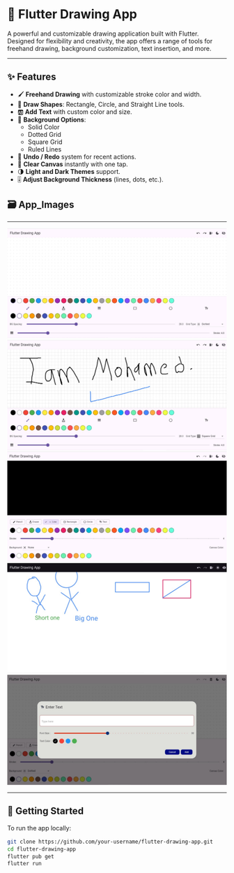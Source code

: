# 🎨 Flutter Drawing App

A powerful and customizable drawing application built with Flutter.  
Designed for flexibility and creativity, the app offers a range of tools for freehand drawing, background customization, text insertion, and more.

---

## ✨ Features

- 🖌️ **Freehand Drawing** with customizable stroke color and width.  
- 🧱 **Draw Shapes**: Rectangle, Circle, and Straight Line tools.  
- 🆎 **Add Text** with custom color and size.  
- 🎨 **Background Options**:
  - Solid Color
  - Dotted Grid
  - Square Grid
  - Ruled Lines  
- 🔄 **Undo / Redo** system for recent actions.  
- 🧹 **Clear Canvas** instantly with one tap.  
- 🌗 **Light and Dark Themes** support.  
- 🎚️ **Adjust Background Thickness** (lines, dots, etc.).


## 🗃 App_Images
---

![Painter Screenshot 1](assets/images/painter_1.jpg)
![Painter Screenshot 2](assets/images/painter_2.jpg)
![Painter Screenshot 3](assets/images/painter_3.jpg)
![Painter Screenshot 4](assets/images/painter_4.jpg)
![Painter Screenshot 5](assets/images/painter_5.jpg)

---

## 🚀 Getting Started

To run the app locally:

```bash
git clone https://github.com/your-username/flutter-drawing-app.git
cd flutter-drawing-app
flutter pub get
flutter run
